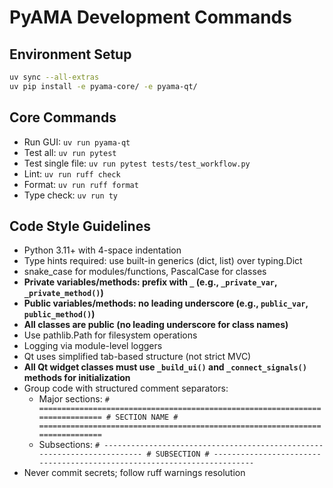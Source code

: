 # PyAMA Development Commands

## Environment Setup
```bash
uv sync --all-extras
uv pip install -e pyama-core/ -e pyama-qt/
```

## Core Commands
- Run GUI: `uv run pyama-qt`
- Test all: `uv run pytest`
- Test single file: `uv run pytest tests/test_workflow.py`
- Lint: `uv run ruff check`
- Format: `uv run ruff format`
- Type check: `uv run ty`

## Code Style Guidelines
- Python 3.11+ with 4-space indentation
- Type hints required: use built-in generics (dict, list) over typing.Dict
- snake_case for modules/functions, PascalCase for classes
- **Private variables/methods: prefix with `_` (e.g., `_private_var`, `_private_method()`)**
- **Public variables/methods: no leading underscore (e.g., `public_var`, `public_method()`)**
- **All classes are public (no leading underscore for class names)**
- Use pathlib.Path for filesystem operations
- Logging via module-level loggers
- Qt uses simplified tab-based structure (not strict MVC)
- **All Qt widget classes must use `_build_ui()` and `_connect_signals()` methods for initialization**
- Group code with structured comment separators:
  - Major sections: `# ============================================================================= # SECTION NAME # =============================================================================`
  - Subsections: `# ------------------------------------------------------------------------ # SUBSECTION # ------------------------------------------------------------------------`
- Never commit secrets; follow ruff warnings resolution